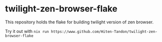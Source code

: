 # twilight-zen-browser-flake
This repository holds the flake for building twilight version of zen browser.

Try it out with 
`nix run https://www.github.com/Hiten-Tandon/twilight-zen-browser-flake`
